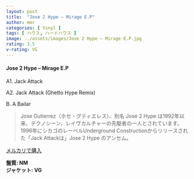 ```yaml
---
layout: post
title:  "Jose 2 Hype – Mirage E.P"
author: mmr
categories: [ Vinyl ]
tags: [ ハウス, ハードハウス ]
image: ../assets/images/Jose 2 Hype – Mirage E.P.jpg
rating: 3.5
v-rating: VG
---
```


#### Jose 2 Hype – Mirage E.P

A1. Jack Attack

A2. Jack Attack (Ghetto Hype Remix)

B. A Bailar

> Jose Gutierrez（ホセ・グティエレス）、別名 Jose 2 Hype は1992年以来、テクノシーン、レイヴカルチャーの先駆者の一人とされています。
1996年にシカゴのレーベルUnderground Constructionからリリースされた「Jack Attackは」Jose 2 Hype のアンセム。

[メルカリで購入](https://jp.mercari.com/item/m71182259236)

<div class="mt-4 mb-4 d-flex align-items-center">
<strong class="mr-1">盤質: NM</strong>
</div>
<div class="mt-4 mb-4 d-flex align-items-center">
<strong class="mr-1">ジャケット: VG</strong>
</div>
